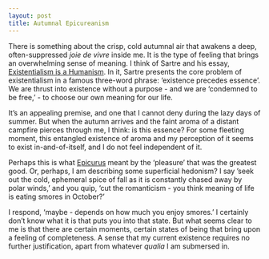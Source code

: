 ```yaml
---
layout: post
title: Autumnal Epicureanism
---
```


There is something about the crisp, cold autumnal air that awakens a deep, often-suppressed *joie de vivre* inside me. It is the type of feeling that brings an overwhelming sense of meaning. I think of Sartre and his essay, [Existentialism is a Humanism](https://en.wikipedia.org/wiki/Existentialism_and_Humanism). In it, Sartre presents the core problem of existentialism in a famous three-word phrase: ‘existence precedes essence’. We are thrust into existence without a purpose - and we are ‘condemned to be free,’ - to choose our own meaning for our life. 

It’s an appealing premise, and one that I cannot deny during the lazy days of summer. But when the autumn arrives and the faint aroma of a distant campfire pierces through me, I think: is this essence? For some fleeting moment, this entangled existence of aroma and my perception of it seems to exist in-and-of-itself, and I do not feel independent of it.   

Perhaps this is what [Epicurus](https://en.wikipedia.org/wiki/Epicureanism) meant by the ‘pleasure’ that was the greatest good.  Or, perhaps, I am describing some superficial hedonism? I say ’seek out the cold, ephemeral spice of fall as it is constantly chased away by polar winds,’ and you quip, ‘cut the romanticism - you think meaning of life is eating smores in October?’ 

I respond, ‘maybe - depends on how much you enjoy smores.’ I certainly don’t know what it is that puts you into that state. But what seems clear to me is that there are certain moments, certain states of being that bring upon a feeling of completeness. A sense that my current existence requires no further justification, apart from whatever *qualia* I am submersed in.
